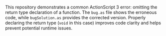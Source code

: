 This repository demonstrates a common ActionScript 3 error: omitting the return type declaration of a function. The `bug.as` file shows the erroneous code, while `bugSolution.as` provides the corrected version.  Properly declaring the return type (`void` in this case) improves code clarity and helps prevent potential runtime issues.